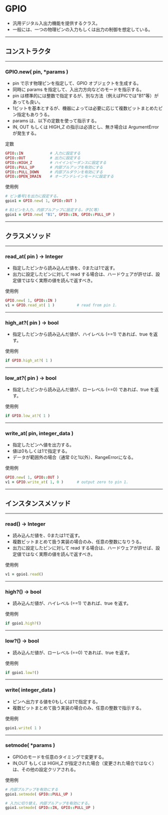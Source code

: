 # GPIO

* 汎用デジタル入出力機能を提供するクラス。
* 一般には、一つの物理ピンの入力もしくは出力の制御を想定している。


------------------------------------------------------------
## コンストラクタ
----------------------------------------
### GPIO.new( pin, *params )

* pin で示す物理ピンを指定して、GPIO オブジェクトを生成する。
* 同時に params を指定して、入出力方向などのモードを指示する。
* pin は標準的には整数で指定するが、別な方法（例えばPICでは"B1"等）があっても良い。
* 1ビットを基本とするが、機器によっては必要に応じて複数ビットまとめたピン指定もありうる。
* params は、以下の定数を使って指示する。
* IN, OUT もしくは HIGH_Z の指示は必須とし、無き場合は ArgumentError が発生する。

定数
```ruby
GPIO::IN            # 入力に設定する
GPIO::OUT           # 出力に設定する
GPIO::HIGH_Z        # ハイインピーダンスに設定する
GPIO::PULL_UP       # 内部プルアップを有効にする
GPIO::PULL_DOWN     # 内部プルダウンを有効にする
GPIO::OPEN_DRAIN    # オープンドレインモードに設定する
```

使用例
```ruby
# ピン番号1を出力に設定する。
gpio1 = GPIO.new( 1, GPIO::OUT )

# B1ピンを入力、内部プルアップに設定する。（PIC等）
gpio1 = GPIO.new( "B1", GPIO::IN, GPIO::PULL_UP )
```


------------------------------------------------------------
## クラスメソッド
----------------------------------------
### read_at( pin ) -> Integer

* 指定したピンから読み込んだ値を、0または1で返す。
* 出力に設定したピンに対して read する場合は、ハードウェアが許せば、設定値ではなく実際の値を読んで返すべき。

使用例
```ruby
GPIO.new( 1, GPIO::IN )
v1 = GPIO.read_at( 1 )          # read from pin 1.
```

----------------------------------------
### high_at?( pin ) -> bool

* 指定したピンから読み込んだ値が、ハイレベル (==1) であれば、true を返す。

使用例
```ruby
if GPIO.high_at?( 1 )
```

----------------------------------------
### low_at?( pin ) -> bool

* 指定したピンから読み込んだ値が、ローレベル (==0) であれば、true を返す。

使用例
```ruby
if GPIO.low_at?( 1 )
```

----------------------------------------
### write_at( pin, integer_data )

* 指定したピンへ値を出力する。
* 値は0もしくは1で指定する。
* データが範囲外の場合（通常 0と1以外）、RangeErrorになる。

使用例
```ruby
GPIO.new( 1, GPIO::OUT )
v1 = GPIO.write_at( 1, 0 )      # output zero to pin 1.
```


------------------------------------------------------------
## インスタンスメソッド
----------------------------------------
### read() -> Integer

* 読み込んだ値を、0または1で返す。
* 複数ビットまとめて扱う実装の場合のみ、任意の整数になりうる。
* 出力に設定したピンに対して read する場合は、ハードウェアが許せば、設定値ではなく実際の値を読んで返すべき。

使用例
```ruby
v1 = gpio1.read()
```

----------------------------------------
### high?() -> bool

* 読み込んだ値が、ハイレベル (==1) であれば、true を返す。

使用例
```ruby
if gpio1.high?()
```

----------------------------------------
### low?() -> bool

* 読み込んだ値が、ローレベル (==0) であれば、true を返す。

使用例
```ruby
if gpio1.low?()
```

----------------------------------------
### write( integer_data )

* ピンへ出力する値を0もしくは1で指定する。
* 複数ビットまとめて扱う実装の場合のみ、任意の整数で指示する。

使用例
```ruby
gpio1.write( 1 )
```

----------------------------------------
### setmode( *params )

* GPIOのモードを任意のタイミングで変更する。
* IN,OUT もしくは HIGH_Z が指定された場合（変更された場合ではなく）は、その他の設定クリアされる。

使用例
```ruby
# 内部プルアップを有効にする
gpio1.setmode( GPIO::PULL_UP )

# 入力に切り替え、内部プルアップを有効にする。
gpio1.setmode( GPIO::IN, GPIO::PULL_UP )
```
